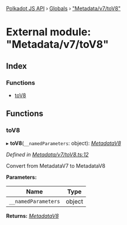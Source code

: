 [Polkadot JS API](../README.md) › [Globals](../globals.md) › ["Metadata/v7/toV8"](_metadata_v7_tov8_.md)

# External module: "Metadata/v7/toV8"

## Index

### Functions

* [toV8](_metadata_v7_tov8_.md#tov8)

## Functions

###  toV8

▸ **toV8**(`__namedParameters`: object): *[MetadataV8](../classes/_metadata_v8_metadata_.metadatav8.md)*

*Defined in [Metadata/v7/toV8.ts:12](https://github.com/polkadot-js/api/blob/6ff0efca25/packages/types/src/Metadata/v7/toV8.ts#L12)*

Convert from MetadataV7 to MetadataV8

**Parameters:**

Name | Type |
------ | ------ |
`__namedParameters` | object |

**Returns:** *[MetadataV8](../classes/_metadata_v8_metadata_.metadatav8.md)*
